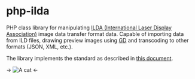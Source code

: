 # php-ilda

PHP class library for manipulating [ILDA (International Laser Display Association)](http://www.laserist.org/) image data transfer format data. Capable of importing data from ILD files, drawing preview images using [GD](http://php.net/manual/en/book.image.php) and transcoding to other formats (JSON, XML, etc.).

The library implements the standard as described in [this document](http://www.laserist.org/StandardsDocs/IDTF05-finaldraft.pdf).

-> ![A cat](http://link.damow.net/image/110S3U1j2L2O/test.png) <-
